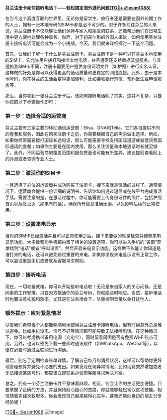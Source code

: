 **芬兰注册卡如何接听电话？——轻松搞定海外通讯问题[[TG💪+ @esim1088](https://t.me/s/esim1088)]**

在当今这个高度互联的世界里，无论你是留学生、旅行者还是需要在国外长期工作的人士，拥有一张本地号码的SIM卡都是必不可少的。对于许多前往芬兰的人来说，芬兰注册卡不仅能够让他们保持与家人和朋友的联系，还能帮助他们在日常生活中更方便地处理各种事务。然而，对于初来乍到的外国人来说，如何使用芬兰注册卡接听电话可能会成为一个小挑战。今天，我们就来详细探讨一下这个问题。

首先，让我们了解一下什么是芬兰注册卡。芬兰注册卡是一种可以在芬兰本地使用的SIM卡，它允许用户拨打和接听本地电话，并且通常还支持数据流量服务。与普通旅游SIM卡不同，注册卡需要用户提供身份证明文件（如护照）进行实名认证，这样做的好处是你可以获得更高的通话质量和更稳定的网络连接。此外，由于是本地号码，你在芬兰的生活会变得更加便利，比如接收银行短信、预约医生或申请服务等。

那么，当你拿到一张芬兰注册卡后，该如何接听电话呢？其实，这并不复杂，只要你按照以下步骤操作即可：

### 第一步：选择合适的运营商

芬兰主要有三家主要的移动通信运营商：Elisa、DNA和Telia。它们各自提供不同的套餐和服务，因此在购买注册卡之前，你需要根据自己的需求做出选择。例如，如果你经常需要拨打国际长途电话，那么可能需要寻找支持国际漫游或者低资费国际通话的套餐；如果你主要是在国内使用，那么关注流量和本地通话时长就足够了。此外，不同运营商的覆盖范围和服务质量也可能有所差异，建议提前查看网上的评测或者咨询专业人士。

### 第二步：激活你的SIM卡

一旦选择了心仪的运营商并成功购买了注册卡，接下来就是激活的过程了。通常情况下，运营商会提供一份详细的说明书，告诉你如何通过短信或在线平台完成激活手续。需要注意的是，在激活过程中，你可能需要上传身份证件的照片，包括护照首页以及签证页（如果有的话）。确保所有信息准确无误，以免影响后续的正常使用。

### 第三步：设置来电显示

当你的SIM卡已经激活并且可以正常使用之后，接下来要做的就是检查并调整来电显示功能。大多数智能手机都内置了相关的设置选项，你可以进入手机的“设置”菜单找到“电话”或者“呼叫设置”，然后开启来电显示功能。这样做不仅能让你知道是谁打来的电话，还可以避免错过重要的来电。如果你发现来电显示没有正常工作，可以尝试重启手机或者联系客服寻求帮助。

### 第四步：接听电话

现在，一切准备就绪，你可以开始接听电话啦！无论是来自家人的关心问候，还是同事的工作安排，只要对方拨通你的芬兰号码，你就能及时响应。当然，接听电话时也要注意礼貌和效率，尤其是在公共场合下，尽量控制音量以免打扰他人。

### 额外提示：应对紧急情况

尽管我们希望每个人都能够顺利地使用芬兰注册卡接听电话，但有时候意外总是难以避免。比如手机没电、信号不好等情况都可能导致无法接听电话。在这种情况下，你可以考虑携带备用电源（充电宝），同时留意周围是否有免费Wi-Fi热点可用。另外，也可以预先下载一些即时通讯软件（如WhatsApp、WeChat等），以便在必要时通过互联网进行沟通。

最后，别忘了定期检查账单详情，了解自己每月的消费状况，这样可以帮助你更好地管理预算并避免不必要的支出。如果发现任何异常情况，比如话费突然增加或者无法接通某些号码，都应该立即联系运营商客服寻求解决方案。

总之，拥有一个芬兰注册卡并不意味着麻烦，相反，它会让你的生活更加便捷。只要掌握了正确的方法，并且保持耐心细心的态度，你就能够轻松驾驭这项技能。相信随着实践次数增多，你会发现自己越来越得心应手，甚至还能向身边的朋友分享经验呢！

[[TG💪+ @esim1088](https://t.me/s/esim1088) ![Image](https://i.postimg.cc/4NQfJmqS/Snipaste-2025-05-13-00-14-12.png)]